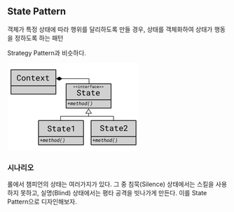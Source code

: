 ## State Pattern

객체가 특정 상태에 따라 행위를 달리하도록 만들 경우,
상태를 객체화하여 상태가 행동을 정하도록 하는 패턴

Strategy Pattern과 비슷하다.

![state](state.png)

### 시나리오

롤에서 챔피언의 상태는 여러가지가 있다.
그 중 침묵(Silence) 상태에서는 스킬을 사용하지 못하고,
실명(Blind) 상태에서는 평타 공격을 빗나가게 만든다.
이를 State Pattern으로 디자인해보자.